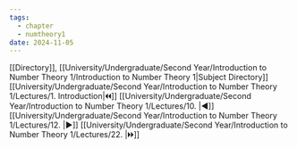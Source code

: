 ```yaml
---
tags:
  - chapter
  - numtheory1
date: 2024-11-05
---
```

[[Directory]], [[University/Undergraduate/Second Year/Introduction to Number Theory 1/Introduction to Number Theory 1|Subject Directory]]
[[University/Undergraduate/Second Year/Introduction to Number Theory 1/Lectures/1. Introduction|🞀🞀]] [[University/Undergraduate/Second Year/Introduction to Number Theory 1/Lectures/10. |◀]] [[University/Undergraduate/Second Year/Introduction to Number Theory 1/Lectures/12. |▶]] [[University/Undergraduate/Second Year/Introduction to Number Theory 1/Lectures/22. |🞂🞂]]
# 
## 
### 